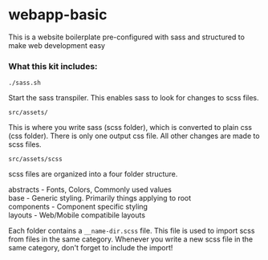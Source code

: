 # webapp-basic

This is a website boilerplate pre-configured with sass and structured to make web development easy



### What this kit includes:

```
./sass.sh
```
Start the sass transpiler. This enables sass to look for changes to scss files.


```
src/assets/
```
This is where you write sass (scss folder), which is converted to plain css (css folder). There is only one output css file. All other changes are made to scss files. 

```
src/assets/scss
```
scss files are organized into a four folder structure.

abstracts   - Fonts, Colors, Commonly used values <br />
base        - Generic styling. Primarily things applying to root <br />
components  - Component specific styling <br /> 
layouts     - Web/Mobile compatibile layouts <br />


Each folder contains a ``` __name-dir.scss ``` file. 
This file is used to import scss from files in the same category. Whenever you write a new scss file in the same category, don't forget to include the import!



